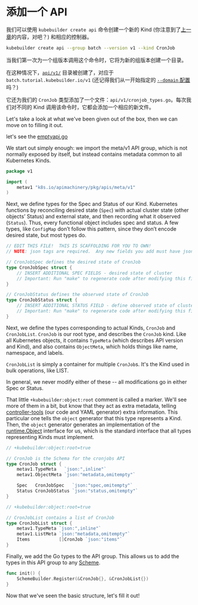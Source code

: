 # 添加一个 API

我们可以使用 `kubebuilder create api` 命令创建一个新的 Kind (你注意到了[上一章](./gvks.md#kinds-and-resources)的内容，对吧？) 和相应的控制器。

```bash
kubebuilder create api --group batch --version v1 --kind CronJob
```

当我们第一次为一个组版本调用这个命令时，它将为新的组版本创建一个目录。

在这种情况下，[`api/v1/`](https://sigs.k8s.io/kubebuilder/docs/book/src/cronjob-tutorial/testdata/project/api/v1) 目录被创建了，对应于 `batch.tutorial.kubebuilder.io/v1` (还记得我们从一开始指定的 [`--domain` 配置](cronjob-tutorial.md#scaffolding-out-our-project) 吗？)

它还为我们的 `CronJob` 类型添加了一个文件：`api/v1/cronjob_types.go`。每次我们对不同的 Kind 调用该命令时，它都会添加一个相应的新文件。
 
Let's take a look at what we've been given out of the box, then we can move on to filling it out.

let's see the [emptyapi.go](https://github.com/kubernetes-sigs/kubebuilder/blob/master/docs/book/src/cronjob-tutorial/testdata/emptyapi.go)

We start out simply enough: we import the meta/v1 API group, which is not normally exposed by itself, but instead contains metadata common to all Kubernetes Kinds.

```go
package v1

import (
    metav1 "k8s.io/apimachinery/pkg/apis/meta/v1"
)
```

Next, we define types for the Spec and Status of our Kind. Kubernetes functions by reconciling desired state (`Spec`) with actual cluster state (other objects’ Status) and external state, and then recording what it observed (`Status`). Thus, every functional object includes spec and status. A few types, like `ConfigMap` don’t follow this pattern, since they don’t encode desired state, but most types do.

```go
// EDIT THIS FILE!  THIS IS SCAFFOLDING FOR YOU TO OWN!
// NOTE: json tags are required.  Any new fields you add must have json tags for the fields to be serialized.

// CronJobSpec defines the desired state of CronJob
type CronJobSpec struct {
    // INSERT ADDITIONAL SPEC FIELDS - desired state of cluster
    // Important: Run "make" to regenerate code after modifying this file
}

// CronJobStatus defines the observed state of CronJob
type CronJobStatus struct {
    // INSERT ADDITIONAL STATUS FIELD - define observed state of cluster
    // Important: Run "make" to regenerate code after modifying this file
}
```

Next, we define the types corresponding to actual Kinds, `CronJob` and `CronJobList`. `CronJob` is our root type, and describes the `CronJob` kind.  Like all Kubernetes objects, it contains `TypeMeta` (which describes API version and Kind), and also contains `ObjectMeta`, which holds things like name, namespace, and labels.


`CronJobList` is simply a container for multiple `CronJob`s.  It's the Kind used in bulk operations, like LIST.


In general, we never modify either of these -- all modifications go in either Spec or Status.


That little `+kubebuilder:object:root` comment is called a marker.  We'll see more of them in a bit, but know that they act as extra metadata, telling [controller-tools](https://github.com/kubernetes-sigs/controller-tools) (our code and YAML generator) extra information. This particular one tells the `object` generator that this type represents a Kind.  Then, the `object` generator generates an implementation of the [runtime.Object](https://godoc.org/k8s.io/apimachinery/pkg/runtime#Object) interface for us, which is the standard interface that all types representing Kinds must implement.

```go
// +kubebuilder:object:root=true

// CronJob is the Schema for the cronjobs API
type CronJob struct {
    metav1.TypeMeta   `json:",inline"`
    metav1.ObjectMeta `json:"metadata,omitempty"`

    Spec   CronJobSpec   `json:"spec,omitempty"`
    Status CronJobStatus `json:"status,omitempty"`
}

// +kubebuilder:object:root=true

// CronJobList contains a list of CronJob
type CronJobList struct {
    metav1.TypeMeta `json:",inline"`
    metav1.ListMeta `json:"metadata,omitempty"`
    Items           []CronJob `json:"items"`
}
```

Finally, we add the Go types to the API group.  This allows us to add the types in this API group to any [Scheme](https://godoc.org/k8s.io/apimachinery/pkg/runtime#Scheme).

```go
func init() {
	SchemeBuilder.Register(&CronJob{}, &CronJobList{})
}
```

Now that we've seen the basic structure, let's fill it out!

